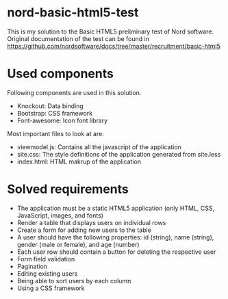 # nord-basic-html5-test

This is my solution to the Basic HTML5 preliminary test of Nord software. Original documentation of the test can be found in https://github.com/nordsoftware/docs/tree/master/recruitment/basic-html5 

# Used components
Following components are used in this solution.
- Knockout: Data binding
- Bootstrap: CSS framework
- Font-awesome: Icon font library

Most important files to look at are:
- viewmodel.js: Contains all the javascript of the application
- site.css: The style definitions of the application generated from site.less
- index.html: HTML makrup of the application

# Solved requirements
- The application must be a static HTML5 application (only HTML, CSS, JavaScript, images, and fonts)
- Render a table that displays users on individual rows
- Create a form for adding new users to the table
- A user should have the following properties: id (string), name (string), gender (male or female), and age (number)
- Each user row should contain a button for deleting the respective user
- Form field validation
- Pagination
- Editing existing users
- Being able to sort users by each column
- Using a CSS framework
